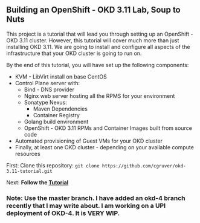 ## Building an OpenShift - OKD 3.11 Lab, Soup to Nuts

This project is a tutorial that will lead you through setting up an OpenShift - OKD 3.11 cluster.  However, this tutorial will cover much more than just installing OKD 3.11.  We are going to install and configure all aspects of the infrastructure that your OKD cluster is going to run on.

By the end of this tutorial, you will have set up the following components:

* KVM - LibVirt install on base CentOS
* Control Plane server with:
    * Bind - DNS provider
    * Nginx web server hosting all the RPMS for your environment
    * Sonatype Nexus:
        * Maven Dependencies
        * Container Registry
     * Golang build environment
     * OpenShift - OKD 3.11 RPMs and Container Images built from source code
* Automated provisioning of Guest VMs for your OKD cluster
* Finally, at least one OKD cluster - depending on your available compute resources

First: Clone this repository: `git clone https://github.com/cgruver/okd-3.11-tutorial.git`  

Next: __Follow the [Tutorial](https://cgruver.github.io/okd-3.11-tutorial/)__

### Note: Use the master branch.  I have added an okd-4 branch recently that I may write about.  I am working on a UPI deployment of OKD-4.  It is VERY WIP.
